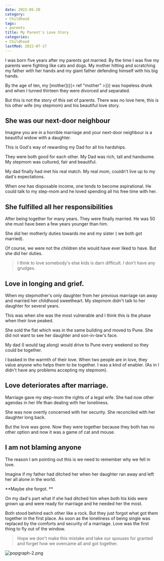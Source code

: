 ```yaml
---
date: 2022-05-20
category:
- Childhood
tags:
- parents
title: My Parent's Love Story
categories:
- Childhood
lastMod: 2022-07-17
---
```

I was born five years after my parents got married. By the time I was five my parents were fighting like cats and dogs. My mother hitting and scratching my father with her hands and my giant father defending himself with his big hands.

By the age of ten, my [mother]({{< ref "mother" >}}) was hopeless drunk and when I turned thirteen they were divorced and separated. 

But this is not the story of this set of parents. There was no love here, this is his other wife (my stepmom) and his beautiful love story.

## She was our next-door neighbour

Imagine you are in a horrible marriage and your next-door neighbour is a beautiful widow with a daughter.

This is God's way of rewarding my Dad for all his hardships. 

They were both good for each other. My Dad was rich, tall and handsome. My stepmom was cultured, fair and beautiful.

My dad finally had met his real match. My real mom, couldn't live up to my dad's expectations.

When one has disposable income, one tends to become aspirational. He could talk to my step-mom and he loved spending all his free time with her.

## She fulfilled all her responsibilities 

After being together for many years. They were finally married. He was 50 she must have been a few years younger than him.

She did her motherly duties towards me and my sister ( we both got married).

Of course, we were not the children she would have ever liked to have. But she did her duties. 

> I think to love somebody's else kids is darn difficult. I don't have any grudges.

## Love in longing and grief.

When my stepmother's only daughter from her previous marriage ran away and married her childhood sweetheart. My stepmom didn't talk to her daughter for several years. 

This was when she was the most vulnerable and I think this is the phase when their love peaked. 

She sold the flat which was in the same building and moved to Pune. She did not want to see her daughter and son-in-law's face. 

My dad (I would tag along) would drive to Pune every weekend so they could be together. 

I basked in the warmth of their love. When two people are in love, they value anyone who helps them to be together. I was a kind of enabler. (As in I didn't have any problems accepting my stepmom).

## Love deteriorates after marriage.

Marriage gave my step-mom the rights of a legal wife. She had now other agendas in her life than dealing with her loneliness. 

She was now overtly concerned with her security. She reconciled with her daughter long back.

But the love was gone. Now they were together because they both has no other option and now it was a game of cat and mouse.

## I am not blaming anyone 

The reason I am pointing out this is we need to remember why we fell in love. 

Imagine if my father had ditched her when her daughter ran away and left her all alone in the world. 

**Maybe she forgot. **

On my dad's part what if she had ditched him when both his kids were grown up and were ready for marriage and he needed her the most.

Both stood behind each other like a rock. But they just forgot what got them together in the first place. As soon as the loneliness of being single was replaced by the comforts and security of a marriage. Love was the first thing to fly out of the window.

> Hope we don't make this mistake and take our spouses for granted and forget how we overcame all and got together.

![popgraph-2.png](https://manojnayak.mataroa.blog/images/f8fcc411.png)
